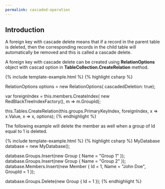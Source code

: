 ```yaml
---
permalink: cascaded-operation
---
```


## Introduction

A foreign key with cascade delete means that if a record in the parent table is deleted, then the corresponding records in the child table will automatically be removed and this is called a cascade delete.

A foreign key with cascade delete can be created using **RelationOptions** object with cascad option in **TableCollection.CreateRelation** method.

{% include template-example.html %} 
{% highlight csharp %}

RelationOptions options = new RelationOptions(
                            cascadedDeletion: true);

var foreignIndex = this.members.CreateIndex(
                    new RedBlackTreeIndexFactory(),
                    m => m.GroupId);

this.Tables.CreateRelation(this.groups.PrimaryKeyIndex,
                        foreignIndex,
                        x => x.Value,
                        x => x, 
                        options);
{% endhighlight %}

The following example will delete the member as well when a group of Id equal to 1 is deleted.

{% include template-example.html %} 
{% highlight csharp %}
MyDatabase database = new MyDatabase();

database.Groups.Insert(new Group { Name = "Group 1" });
database.Groups.Insert(new Group { Name = "Group 2" });
database.Members.Insert(new Member { Id = 1, Name = "John Doe", GroupId = 1 });

database.Groups.Delete(new Group { Id = 1 });
{% endhighlight %}



